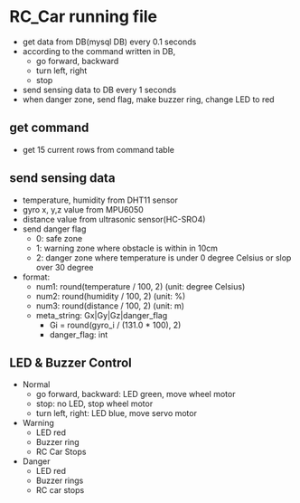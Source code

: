 # RC_Car running file
- get data from DB(mysql DB) every 0.1 seconds
- according to the command written in DB, 
  - go forward, backward
  - turn left, right
  - stop
- send sensing data to DB every 1 seconds
- when danger zone, send flag, make buzzer ring, change LED to red

## get command
- get 15 current rows from command table

## send sensing data
- temperature, humidity from DHT11 sensor
- gyro x, y,z value from MPU6050
- distance value from ultrasonic sensor(HC-SRO4)
- send danger flag
  - 0: safe zone
  - 1: warning zone where obstacle is within in 10cm
  - 2: danger zone where temperature is under 0 degree Celsius or slop over 30 degree
- format:
  - num1: round(temperature / 100, 2) (unit: degree Celsius)
  - num2: round(humidity / 100, 2) (unit: %)
  - num3: round(distance / 100, 2) (unit: m)
  - meta_string: Gx|Gy|Gz|danger_flag
    - Gi = round(gyro_i / (131.0 * 100), 2) 
    - danger_flag: int
## LED & Buzzer Control
- Normal
  - go forward, backward: LED green, move wheel motor
  - stop: no LED, stop wheel motor
  - turn left, right: LED blue, move servo motor
- Warning
  - LED red
  - Buzzer ring
  - RC Car Stops
- Danger
  - LED red
  - Buzzer rings
  - RC car stops

